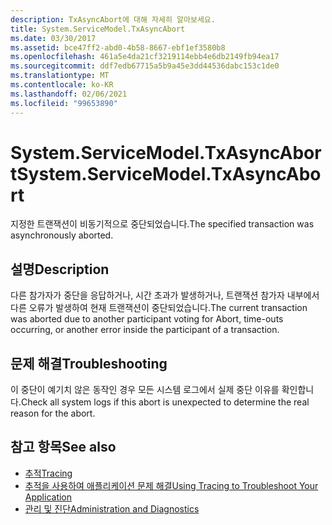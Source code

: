 ```yaml
---
description: TxAsyncAbort에 대해 자세히 알아보세요.
title: System.ServiceModel.TxAsyncAbort
ms.date: 03/30/2017
ms.assetid: bce47ff2-abd0-4b58-8667-ebf1ef3580b8
ms.openlocfilehash: 461a5e4da21cf3219114ebb4e6db2149fb94ea17
ms.sourcegitcommit: ddf7edb67715a5b9a45e3dd44536dabc153c1de0
ms.translationtype: MT
ms.contentlocale: ko-KR
ms.lasthandoff: 02/06/2021
ms.locfileid: "99653890"
---
```

# <a name="systemservicemodeltxasyncabort"></a><span data-ttu-id="3562b-103">System.ServiceModel.TxAsyncAbort</span><span class="sxs-lookup"><span data-stu-id="3562b-103">System.ServiceModel.TxAsyncAbort</span></span>

<span data-ttu-id="3562b-104">지정한 트랜잭션이 비동기적으로 중단되었습니다.</span><span class="sxs-lookup"><span data-stu-id="3562b-104">The specified transaction was asynchronously aborted.</span></span>  
  
## <a name="description"></a><span data-ttu-id="3562b-105">설명</span><span class="sxs-lookup"><span data-stu-id="3562b-105">Description</span></span>  

 <span data-ttu-id="3562b-106">다른 참가자가 중단을 응답하거나, 시간 초과가 발생하거나, 트랜잭션 참가자 내부에서 다른 오류가 발생하여 현재 트랜잭션이 중단되었습니다.</span><span class="sxs-lookup"><span data-stu-id="3562b-106">The current transaction was aborted due to another participant voting for Abort, time-outs occurring, or another error inside the participant of a transaction.</span></span>  
  
## <a name="troubleshooting"></a><span data-ttu-id="3562b-107">문제 해결</span><span class="sxs-lookup"><span data-stu-id="3562b-107">Troubleshooting</span></span>  

 <span data-ttu-id="3562b-108">이 중단이 예기치 않은 동작인 경우 모든 시스템 로그에서 실제 중단 이유를 확인합니다.</span><span class="sxs-lookup"><span data-stu-id="3562b-108">Check all system logs if this abort is unexpected to determine the real reason for the abort.</span></span>  
  
## <a name="see-also"></a><span data-ttu-id="3562b-109">참고 항목</span><span class="sxs-lookup"><span data-stu-id="3562b-109">See also</span></span>

- [<span data-ttu-id="3562b-110">추적</span><span class="sxs-lookup"><span data-stu-id="3562b-110">Tracing</span></span>](index.md)
- [<span data-ttu-id="3562b-111">추적을 사용하여 애플리케이션 문제 해결</span><span class="sxs-lookup"><span data-stu-id="3562b-111">Using Tracing to Troubleshoot Your Application</span></span>](using-tracing-to-troubleshoot-your-application.md)
- [<span data-ttu-id="3562b-112">관리 및 진단</span><span class="sxs-lookup"><span data-stu-id="3562b-112">Administration and Diagnostics</span></span>](../index.md)
